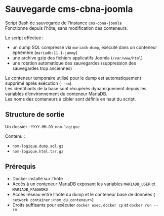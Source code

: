 # Sauvegarde cms-cbna-joomla

Script Bash de sauvegarde de l'instance `cms-cbna-joomla`  
Fonctionne depuis l’hôte, sans modification des conteneurs.

Le script effectue :
- un dump SQL compressé via `mariadb-dump`, exécuté dans un conteneur éphémère (`mariadb:11.1-jammy`)
- une archive gzip des fichiers applicatifs Joomla (`/var/www/html`)
- une rotation automatique des sauvegardes (suppression des sauvegardes trop anciennes)

Le conteneur temporaire utilisé pour le dump est automatiquement supprimé après exécution (`--rm`).  
Les identifiants de la base sont récupérés dynamiquement depuis les variables d’environnement du conteneur MariaDB.  
Les noms des conteneurs à cibler sont définis en haut du script.

## Structure de sortie

Un dossier : `YYYY-MM-DD_nom-logique`

Contenu :
- `nom-logique.dump.sql.gz`
- `nom-logique.html.tar.gz`

## Prérequis

- Docker installé sur l’hôte  
- Accès à un conteneur MariaDB exposant les variables `MARIADB_USER` et `MARIADB_PASSWORD`  
- Accès réseau entre l’hôte du dump et le conteneur base de données (`--network container:<nom_du_conteneur>`)  
- Droits suffisants pour exécuter `docker exec`, `docker cp` et `docker run --rm`

